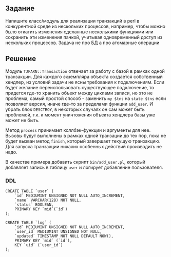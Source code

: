 ## Задание

Напишите класс/модуль для реализации транзакций в perl в конкурентной среде из нескольких процессов,
например, чтобы можно было откатить изменения сделанные несколькими функциями или сохранить
эти изменения пачкой, учитывая одновременный доступ из нескольких процессов.
Задача не про БД а про атомарные операции

## Решение

Модуль `TJFARN::Transaction` отвечает за работу с базой в рамках одной транзакции. Для каждого экземпляра объекта создается собственный хендлер, из условий задачи не ясны требования к подключениям. Если будет желание переиспользовать существующее подключение, то придется где-то хранить объект между циклами записи, но это не проблема, самый простой способ - заменить `my $tns` на `state $tns` если позволяет версия, иначе где-то за пределами функции `add_user`. И убрать блок `DESCTROY`, в некоторых случаях он сам может быть проблемой, т.к. к момент уничтожения объекта хендлера базы уже может не быть.

Метод `process` принимает коллбэк-функции и аргументы для нее. Вызовы будут выполнены в рамках одной транзации до тех пор, пока не будет вызван метод `finish`, который завершает текущую транзакцию. Для запуска транзакции никаких особенных действий производить не надо.

В качестве примера добавить скрипт `bin/add_user.pl`, который добавляет запись в таблицу `user` и логирует добавление пользователя.

### DDL

```
CREATE TABLE `user` (
    `id` MEDIUMINT UNSIGNED NOT NULL AUTO_INCREMENT,
    `name` VARCHAR(128) NOT NULL,
    `status` BOOLEAN,
    PRIMARY KEY `mid`(`id`)
);
```

```
CREATE TABLE `log` (
    `id` MEDIUMINT UNSIGNED NOT NULL AUTO_INCREMENT,
    `user_id` MEDIUMINT UNSIGNED NOT NULL,
    `updated` TIMESTAMP NOT NULL DEFAULT NOW(),
    PRIMARY KEY `mid` (`id`),
    KEY `uid` (`user_id`)
);
```


